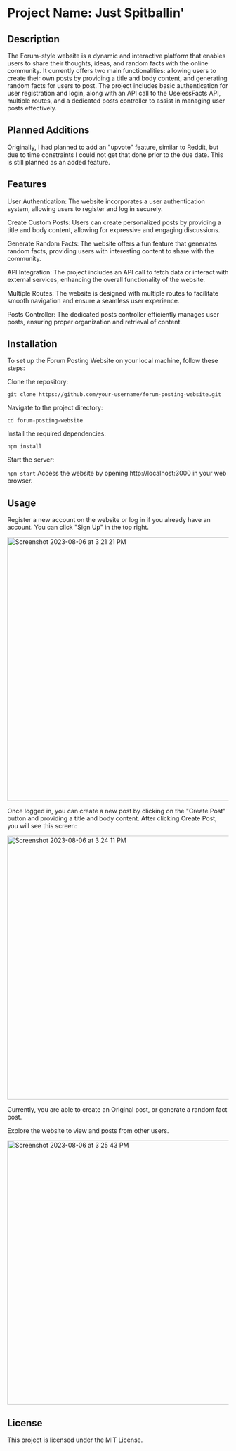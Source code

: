# Project Name: Just Spitballin'
## Description
The Forum-style website is a dynamic and interactive platform that enables users to share their thoughts, ideas, and random facts with the online community. It currently offers two main functionalities: allowing users to create their own posts by providing a title and body content, and generating random facts for users to post. The project includes basic authentication for user registration and login, along with an API call to the UselessFacts API, multiple routes, and a dedicated posts controller to assist in managing user posts effectively.

## Planned Additions
Originally, I had planned to add an "upvote" feature, similar to Reddit, but due to  time constraints I could not get that done prior to the due date. This is still planned as an added feature.

## Features
User Authentication: The website incorporates a user authentication system, allowing users to register and log in securely.

Create Custom Posts: Users can create personalized posts by providing a title and body content, allowing for expressive and engaging discussions.

Generate Random Facts: The website offers a fun feature that generates random facts, providing users with interesting content to share with the community.

API Integration: The project includes an API call to fetch data or interact with external services, enhancing the overall functionality of the website.

Multiple Routes: The website is designed with multiple routes to facilitate smooth navigation and ensure a seamless user experience.

Posts Controller: The dedicated posts controller efficiently manages user posts, ensuring proper organization and retrieval of content.

## Installation
To set up the Forum Posting Website on your local machine, follow these steps:

Clone the repository:

```git clone https://github.com/your-username/forum-posting-website.git```

Navigate to the project directory:

```cd forum-posting-website```

Install the required dependencies:

```npm install```

Start the server:

```npm start```
Access the website by opening http://localhost:3000 in your web browser.

## Usage

Register a new account on the website or log in if you already have an account. You can click "Sign Up" in the top right.

<img width="600" alt="Screenshot 2023-08-06 at 3 21 21 PM" src="https://github.com/Spit-ball/mmc6278-9-9-snydersohl-jacob/assets/83725076/c6fd5d41-7556-4d0e-8f03-b0e64ea4d2ae">

Once logged in, you can create a new post by clicking on the "Create Post" button and providing a title and body content. After clicking Create Post, you will see this screen:

<img width="600" alt="Screenshot 2023-08-06 at 3 24 11 PM" src="https://github.com/Spit-ball/mmc6278-9-9-snydersohl-jacob/assets/83725076/c1df2077-cfea-41d5-8753-1fb6d29e47b2">

Currently, you are able to create an Original post, or generate a random fact post. 

Explore the website to view and posts from other users.

<img width="600" alt="Screenshot 2023-08-06 at 3 25 43 PM" src="https://github.com/Spit-ball/mmc6278-9-9-snydersohl-jacob/assets/83725076/7b2d0c7b-5750-4149-a223-5bcc3914cb38">

## License
This project is licensed under the MIT License.

